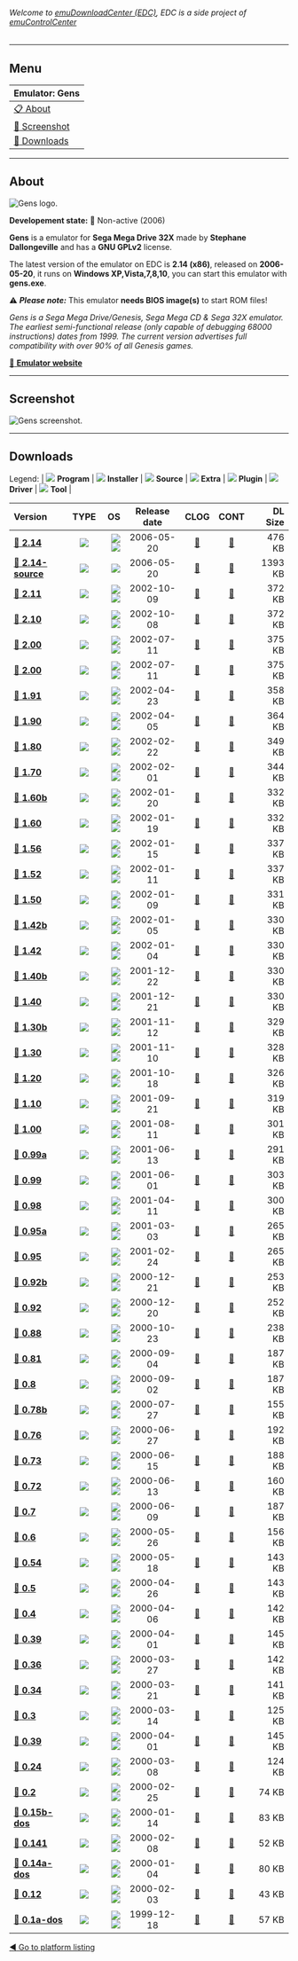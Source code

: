 ###### Welcome to [emuDownloadCenter (EDC)](https://github.com/PhoenixInteractiveNL/emuDownloadCenter/wiki/), EDC is a side project of [emuControlCenter](https://github.com/PhoenixInteractiveNL/emuControlCenter/wiki/)
***
## Menu
| **Emulator: Gens** |
|:---------|
| [:clipboard: About](#about) |
| [:sunrise: Screenshot](#screenshot) |
| [:floppy_disk: Downloads](#downloads) |
***
## About
![](https://github.com/PhoenixInteractiveNL/emuDownloadCenter/wiki/images_emulator/gens_logo_200.jpg "Gens logo.")

**Developement state:** :red_circle: Non-active (2006)

**Gens** is a emulator for **Sega Mega Drive 32X** made by **Stephane Dallongeville** and has a **GNU GPLv2** license.

The latest version of the emulator on EDC is **2.14 (x86)**, released on **2006-05-20**, it runs on **Windows XP,Vista,7,8,10**, you can start this emulator with **gens.exe**.

:warning: _**Please note:**_ This emulator **needs BIOS image(s)** to start ROM files!

_Gens is a Sega Mega Drive/Genesis, Sega Mega CD & Sega 32X emulator. The earliest semi-functional release (only capable of debugging 68000 instructions) dates from 1999. The current version advertises full compatibility with over 90% of all Genesis games._

[:link: **Emulator website**](http://gens.me)
***
## Screenshot
![](https://raw.githubusercontent.com/PhoenixInteractiveNL/emuDownloadCenter/master/hooks/gens/emulator_screen_01.jpg "Gens screenshot.")
***
## Downloads
Legend: | 
![](https://raw.githubusercontent.com/wiki/PhoenixInteractiveNL/emuDownloadCenter/images_misc/icon_program_24.png) **Program** | 
![](https://raw.githubusercontent.com/wiki/PhoenixInteractiveNL/emuDownloadCenter/images_misc/icon_installer_24.png) **Installer** | 
![](https://raw.githubusercontent.com/wiki/PhoenixInteractiveNL/emuDownloadCenter/images_misc/icon_source_code_24.png) **Source** | 
![](https://raw.githubusercontent.com/wiki/PhoenixInteractiveNL/emuDownloadCenter/images_misc/icon_extra_24.png) **Extra** | 
![](https://raw.githubusercontent.com/wiki/PhoenixInteractiveNL/emuDownloadCenter/images_misc/icon_plugin_24.png) **Plugin** | 
![](https://raw.githubusercontent.com/wiki/PhoenixInteractiveNL/emuDownloadCenter/images_misc/icon_driver_24.png) **Driver** | 
![](https://raw.githubusercontent.com/wiki/PhoenixInteractiveNL/emuDownloadCenter/images_misc/icon_tool_24.png) **Tool** | 
 
| Version | TYPE | OS | Release date | CLOG | CONT | DL Size |
|:--------|:----:|---:|:------------:|:----:|:----:|--------:|
| [:floppy_disk: **2.14**](https://github.com/PhoenixInteractiveNL/edc-repo0001/raw/master/gens/2.14.7z) | ![](https://raw.githubusercontent.com/wiki/PhoenixInteractiveNL/emuDownloadCenter/images_misc/icon_program_24.png) | ![](https://raw.githubusercontent.com/wiki/PhoenixInteractiveNL/emuDownloadCenter/images_misc/logo_windows_24.png)![](https://raw.githubusercontent.com/wiki/PhoenixInteractiveNL/emuDownloadCenter/images_misc/icon_32-bit_24.png) | 2006-05-20 | [:page_facing_up:](https://github.com/PhoenixInteractiveNL/edc-repo0001/blob/master/gens/2.14_changelog.txt) | [:mag_right:](https://github.com/PhoenixInteractiveNL/edc-repo0001/blob/master/gens/2.14_contents.txt) | 476 KB |
| [:floppy_disk: **2.14-source**](https://github.com/PhoenixInteractiveNL/edc-repo0007/raw/master/gens/2.14-source.7z) | ![](https://raw.githubusercontent.com/wiki/PhoenixInteractiveNL/emuDownloadCenter/images_misc/icon_source_code_24.png) | ![](https://raw.githubusercontent.com/wiki/PhoenixInteractiveNL/emuDownloadCenter/images_misc/icon_32-bit_24.png) | 2006-05-20 | [:page_facing_up:](https://github.com/PhoenixInteractiveNL/edc-repo0007/blob/master/gens/2.14-source_changelog.txt) | [:mag_right:](https://github.com/PhoenixInteractiveNL/edc-repo0007/blob/master/gens/2.14-source_contents.txt) | 1393 KB |
| [:floppy_disk: **2.11**](https://github.com/PhoenixInteractiveNL/edc-repo0007/raw/master/gens/2.11.7z) | ![](https://raw.githubusercontent.com/wiki/PhoenixInteractiveNL/emuDownloadCenter/images_misc/icon_program_24.png) | ![](https://raw.githubusercontent.com/wiki/PhoenixInteractiveNL/emuDownloadCenter/images_misc/logo_windows_24.png)![](https://raw.githubusercontent.com/wiki/PhoenixInteractiveNL/emuDownloadCenter/images_misc/icon_32-bit_24.png) | 2002-10-09 | [:page_facing_up:](https://github.com/PhoenixInteractiveNL/edc-repo0007/blob/master/gens/2.11_changelog.txt) | [:mag_right:](https://github.com/PhoenixInteractiveNL/edc-repo0007/blob/master/gens/2.11_contents.txt) | 372 KB |
| [:floppy_disk: **2.10**](https://github.com/PhoenixInteractiveNL/edc-repo0007/raw/master/gens/2.10.7z) | ![](https://raw.githubusercontent.com/wiki/PhoenixInteractiveNL/emuDownloadCenter/images_misc/icon_program_24.png) | ![](https://raw.githubusercontent.com/wiki/PhoenixInteractiveNL/emuDownloadCenter/images_misc/logo_windows_24.png)![](https://raw.githubusercontent.com/wiki/PhoenixInteractiveNL/emuDownloadCenter/images_misc/icon_32-bit_24.png) | 2002-10-08 | [:page_facing_up:](https://github.com/PhoenixInteractiveNL/edc-repo0007/blob/master/gens/2.10_changelog.txt) | [:mag_right:](https://github.com/PhoenixInteractiveNL/edc-repo0007/blob/master/gens/2.10_contents.txt) | 372 KB |
| [:floppy_disk: **2.00**](https://github.com/PhoenixInteractiveNL/edc-repo0007/raw/master/gens/2.00.7z) | ![](https://raw.githubusercontent.com/wiki/PhoenixInteractiveNL/emuDownloadCenter/images_misc/icon_program_24.png) | ![](https://raw.githubusercontent.com/wiki/PhoenixInteractiveNL/emuDownloadCenter/images_misc/logo_windows_24.png)![](https://raw.githubusercontent.com/wiki/PhoenixInteractiveNL/emuDownloadCenter/images_misc/icon_32-bit_24.png) | 2002-07-11 | [:page_facing_up:](https://github.com/PhoenixInteractiveNL/edc-repo0007/blob/master/gens/2.00_changelog.txt) | [:mag_right:](https://github.com/PhoenixInteractiveNL/edc-repo0007/blob/master/gens/2.00_contents.txt) | 375 KB |
| [:floppy_disk: **2.00**](https://github.com/PhoenixInteractiveNL/edc-repo0007/raw/master/gens/2.00.7z) | ![](https://raw.githubusercontent.com/wiki/PhoenixInteractiveNL/emuDownloadCenter/images_misc/icon_program_24.png) | ![](https://raw.githubusercontent.com/wiki/PhoenixInteractiveNL/emuDownloadCenter/images_misc/logo_windows_24.png)![](https://raw.githubusercontent.com/wiki/PhoenixInteractiveNL/emuDownloadCenter/images_misc/icon_32-bit_24.png) | 2002-07-11 | [:page_facing_up:](https://github.com/PhoenixInteractiveNL/edc-repo0007/blob/master/gens/2.00_changelog.txt) | [:mag_right:](https://github.com/PhoenixInteractiveNL/edc-repo0007/blob/master/gens/2.00_contents.txt) | 375 KB |
| [:floppy_disk: **1.91**](https://github.com/PhoenixInteractiveNL/edc-repo0007/raw/master/gens/1.91.7z) | ![](https://raw.githubusercontent.com/wiki/PhoenixInteractiveNL/emuDownloadCenter/images_misc/icon_program_24.png) | ![](https://raw.githubusercontent.com/wiki/PhoenixInteractiveNL/emuDownloadCenter/images_misc/logo_windows_24.png)![](https://raw.githubusercontent.com/wiki/PhoenixInteractiveNL/emuDownloadCenter/images_misc/icon_32-bit_24.png) | 2002-04-23 | [:page_facing_up:](https://github.com/PhoenixInteractiveNL/edc-repo0007/blob/master/gens/1.91_changelog.txt) | [:mag_right:](https://github.com/PhoenixInteractiveNL/edc-repo0007/blob/master/gens/1.91_contents.txt) | 358 KB |
| [:floppy_disk: **1.90**](https://github.com/PhoenixInteractiveNL/edc-repo0007/raw/master/gens/1.90.7z) | ![](https://raw.githubusercontent.com/wiki/PhoenixInteractiveNL/emuDownloadCenter/images_misc/icon_program_24.png) | ![](https://raw.githubusercontent.com/wiki/PhoenixInteractiveNL/emuDownloadCenter/images_misc/logo_windows_24.png)![](https://raw.githubusercontent.com/wiki/PhoenixInteractiveNL/emuDownloadCenter/images_misc/icon_32-bit_24.png) | 2002-04-05 | [:page_facing_up:](https://github.com/PhoenixInteractiveNL/edc-repo0007/blob/master/gens/1.90_changelog.txt) | [:mag_right:](https://github.com/PhoenixInteractiveNL/edc-repo0007/blob/master/gens/1.90_contents.txt) | 364 KB |
| [:floppy_disk: **1.80**](https://github.com/PhoenixInteractiveNL/edc-repo0007/raw/master/gens/1.80.7z) | ![](https://raw.githubusercontent.com/wiki/PhoenixInteractiveNL/emuDownloadCenter/images_misc/icon_program_24.png) | ![](https://raw.githubusercontent.com/wiki/PhoenixInteractiveNL/emuDownloadCenter/images_misc/logo_windows_24.png)![](https://raw.githubusercontent.com/wiki/PhoenixInteractiveNL/emuDownloadCenter/images_misc/icon_32-bit_24.png) | 2002-02-22 | [:page_facing_up:](https://github.com/PhoenixInteractiveNL/edc-repo0007/blob/master/gens/1.80_changelog.txt) | [:mag_right:](https://github.com/PhoenixInteractiveNL/edc-repo0007/blob/master/gens/1.80_contents.txt) | 349 KB |
| [:floppy_disk: **1.70**](https://github.com/PhoenixInteractiveNL/edc-repo0007/raw/master/gens/1.70.7z) | ![](https://raw.githubusercontent.com/wiki/PhoenixInteractiveNL/emuDownloadCenter/images_misc/icon_program_24.png) | ![](https://raw.githubusercontent.com/wiki/PhoenixInteractiveNL/emuDownloadCenter/images_misc/logo_windows_24.png)![](https://raw.githubusercontent.com/wiki/PhoenixInteractiveNL/emuDownloadCenter/images_misc/icon_32-bit_24.png) | 2002-02-01 | [:page_facing_up:](https://github.com/PhoenixInteractiveNL/edc-repo0007/blob/master/gens/1.70_changelog.txt) | [:mag_right:](https://github.com/PhoenixInteractiveNL/edc-repo0007/blob/master/gens/1.70_contents.txt) | 344 KB |
| [:floppy_disk: **1.60b**](https://github.com/PhoenixInteractiveNL/edc-repo0007/raw/master/gens/1.60b.7z) | ![](https://raw.githubusercontent.com/wiki/PhoenixInteractiveNL/emuDownloadCenter/images_misc/icon_program_24.png) | ![](https://raw.githubusercontent.com/wiki/PhoenixInteractiveNL/emuDownloadCenter/images_misc/logo_windows_24.png)![](https://raw.githubusercontent.com/wiki/PhoenixInteractiveNL/emuDownloadCenter/images_misc/icon_32-bit_24.png) | 2002-01-20 | [:page_facing_up:](https://github.com/PhoenixInteractiveNL/edc-repo0007/blob/master/gens/1.60b_changelog.txt) | [:mag_right:](https://github.com/PhoenixInteractiveNL/edc-repo0007/blob/master/gens/1.60b_contents.txt) | 332 KB |
| [:floppy_disk: **1.60**](https://github.com/PhoenixInteractiveNL/edc-repo0007/raw/master/gens/1.60.7z) | ![](https://raw.githubusercontent.com/wiki/PhoenixInteractiveNL/emuDownloadCenter/images_misc/icon_program_24.png) | ![](https://raw.githubusercontent.com/wiki/PhoenixInteractiveNL/emuDownloadCenter/images_misc/logo_windows_24.png)![](https://raw.githubusercontent.com/wiki/PhoenixInteractiveNL/emuDownloadCenter/images_misc/icon_32-bit_24.png) | 2002-01-19 | [:page_facing_up:](https://github.com/PhoenixInteractiveNL/edc-repo0007/blob/master/gens/1.60_changelog.txt) | [:mag_right:](https://github.com/PhoenixInteractiveNL/edc-repo0007/blob/master/gens/1.60_contents.txt) | 332 KB |
| [:floppy_disk: **1.56**](https://github.com/PhoenixInteractiveNL/edc-repo0007/raw/master/gens/1.56.7z) | ![](https://raw.githubusercontent.com/wiki/PhoenixInteractiveNL/emuDownloadCenter/images_misc/icon_program_24.png) | ![](https://raw.githubusercontent.com/wiki/PhoenixInteractiveNL/emuDownloadCenter/images_misc/logo_windows_24.png)![](https://raw.githubusercontent.com/wiki/PhoenixInteractiveNL/emuDownloadCenter/images_misc/icon_32-bit_24.png) | 2002-01-15 | [:page_facing_up:](https://github.com/PhoenixInteractiveNL/edc-repo0007/blob/master/gens/1.56_changelog.txt) | [:mag_right:](https://github.com/PhoenixInteractiveNL/edc-repo0007/blob/master/gens/1.56_contents.txt) | 337 KB |
| [:floppy_disk: **1.52**](https://github.com/PhoenixInteractiveNL/edc-repo0007/raw/master/gens/1.52.7z) | ![](https://raw.githubusercontent.com/wiki/PhoenixInteractiveNL/emuDownloadCenter/images_misc/icon_program_24.png) | ![](https://raw.githubusercontent.com/wiki/PhoenixInteractiveNL/emuDownloadCenter/images_misc/logo_windows_24.png)![](https://raw.githubusercontent.com/wiki/PhoenixInteractiveNL/emuDownloadCenter/images_misc/icon_32-bit_24.png) | 2002-01-11 | [:page_facing_up:](https://github.com/PhoenixInteractiveNL/edc-repo0007/blob/master/gens/1.52_changelog.txt) | [:mag_right:](https://github.com/PhoenixInteractiveNL/edc-repo0007/blob/master/gens/1.52_contents.txt) | 337 KB |
| [:floppy_disk: **1.50**](https://github.com/PhoenixInteractiveNL/edc-repo0007/raw/master/gens/1.50.7z) | ![](https://raw.githubusercontent.com/wiki/PhoenixInteractiveNL/emuDownloadCenter/images_misc/icon_program_24.png) | ![](https://raw.githubusercontent.com/wiki/PhoenixInteractiveNL/emuDownloadCenter/images_misc/logo_windows_24.png)![](https://raw.githubusercontent.com/wiki/PhoenixInteractiveNL/emuDownloadCenter/images_misc/icon_32-bit_24.png) | 2002-01-09 | [:page_facing_up:](https://github.com/PhoenixInteractiveNL/edc-repo0007/blob/master/gens/1.50_changelog.txt) | [:mag_right:](https://github.com/PhoenixInteractiveNL/edc-repo0007/blob/master/gens/1.50_contents.txt) | 331 KB |
| [:floppy_disk: **1.42b**](https://github.com/PhoenixInteractiveNL/edc-repo0007/raw/master/gens/1.42b.7z) | ![](https://raw.githubusercontent.com/wiki/PhoenixInteractiveNL/emuDownloadCenter/images_misc/icon_program_24.png) | ![](https://raw.githubusercontent.com/wiki/PhoenixInteractiveNL/emuDownloadCenter/images_misc/logo_windows_24.png)![](https://raw.githubusercontent.com/wiki/PhoenixInteractiveNL/emuDownloadCenter/images_misc/icon_32-bit_24.png) | 2002-01-05 | [:page_facing_up:](https://github.com/PhoenixInteractiveNL/edc-repo0007/blob/master/gens/1.42b_changelog.txt) | [:mag_right:](https://github.com/PhoenixInteractiveNL/edc-repo0007/blob/master/gens/1.42b_contents.txt) | 330 KB |
| [:floppy_disk: **1.42**](https://github.com/PhoenixInteractiveNL/edc-repo0007/raw/master/gens/1.42.7z) | ![](https://raw.githubusercontent.com/wiki/PhoenixInteractiveNL/emuDownloadCenter/images_misc/icon_program_24.png) | ![](https://raw.githubusercontent.com/wiki/PhoenixInteractiveNL/emuDownloadCenter/images_misc/logo_windows_24.png)![](https://raw.githubusercontent.com/wiki/PhoenixInteractiveNL/emuDownloadCenter/images_misc/icon_32-bit_24.png) | 2002-01-04 | [:page_facing_up:](https://github.com/PhoenixInteractiveNL/edc-repo0007/blob/master/gens/1.42_changelog.txt) | [:mag_right:](https://github.com/PhoenixInteractiveNL/edc-repo0007/blob/master/gens/1.42_contents.txt) | 330 KB |
| [:floppy_disk: **1.40b**](https://github.com/PhoenixInteractiveNL/edc-repo0007/raw/master/gens/1.40b.7z) | ![](https://raw.githubusercontent.com/wiki/PhoenixInteractiveNL/emuDownloadCenter/images_misc/icon_program_24.png) | ![](https://raw.githubusercontent.com/wiki/PhoenixInteractiveNL/emuDownloadCenter/images_misc/logo_windows_24.png)![](https://raw.githubusercontent.com/wiki/PhoenixInteractiveNL/emuDownloadCenter/images_misc/icon_32-bit_24.png) | 2001-12-22 | [:page_facing_up:](https://github.com/PhoenixInteractiveNL/edc-repo0007/blob/master/gens/1.40b_changelog.txt) | [:mag_right:](https://github.com/PhoenixInteractiveNL/edc-repo0007/blob/master/gens/1.40b_contents.txt) | 330 KB |
| [:floppy_disk: **1.40**](https://github.com/PhoenixInteractiveNL/edc-repo0007/raw/master/gens/1.40.7z) | ![](https://raw.githubusercontent.com/wiki/PhoenixInteractiveNL/emuDownloadCenter/images_misc/icon_program_24.png) | ![](https://raw.githubusercontent.com/wiki/PhoenixInteractiveNL/emuDownloadCenter/images_misc/logo_windows_24.png)![](https://raw.githubusercontent.com/wiki/PhoenixInteractiveNL/emuDownloadCenter/images_misc/icon_32-bit_24.png) | 2001-12-21 | [:page_facing_up:](https://github.com/PhoenixInteractiveNL/edc-repo0007/blob/master/gens/1.40_changelog.txt) | [:mag_right:](https://github.com/PhoenixInteractiveNL/edc-repo0007/blob/master/gens/1.40_contents.txt) | 330 KB |
| [:floppy_disk: **1.30b**](https://github.com/PhoenixInteractiveNL/edc-repo0007/raw/master/gens/1.30b.7z) | ![](https://raw.githubusercontent.com/wiki/PhoenixInteractiveNL/emuDownloadCenter/images_misc/icon_program_24.png) | ![](https://raw.githubusercontent.com/wiki/PhoenixInteractiveNL/emuDownloadCenter/images_misc/logo_windows_24.png)![](https://raw.githubusercontent.com/wiki/PhoenixInteractiveNL/emuDownloadCenter/images_misc/icon_32-bit_24.png) | 2001-11-12 | [:page_facing_up:](https://github.com/PhoenixInteractiveNL/edc-repo0007/blob/master/gens/1.30b_changelog.txt) | [:mag_right:](https://github.com/PhoenixInteractiveNL/edc-repo0007/blob/master/gens/1.30b_contents.txt) | 329 KB |
| [:floppy_disk: **1.30**](https://github.com/PhoenixInteractiveNL/edc-repo0007/raw/master/gens/1.30.7z) | ![](https://raw.githubusercontent.com/wiki/PhoenixInteractiveNL/emuDownloadCenter/images_misc/icon_program_24.png) | ![](https://raw.githubusercontent.com/wiki/PhoenixInteractiveNL/emuDownloadCenter/images_misc/logo_windows_24.png)![](https://raw.githubusercontent.com/wiki/PhoenixInteractiveNL/emuDownloadCenter/images_misc/icon_32-bit_24.png) | 2001-11-10 | [:page_facing_up:](https://github.com/PhoenixInteractiveNL/edc-repo0007/blob/master/gens/1.30_changelog.txt) | [:mag_right:](https://github.com/PhoenixInteractiveNL/edc-repo0007/blob/master/gens/1.30_contents.txt) | 328 KB |
| [:floppy_disk: **1.20**](https://github.com/PhoenixInteractiveNL/edc-repo0007/raw/master/gens/1.20.7z) | ![](https://raw.githubusercontent.com/wiki/PhoenixInteractiveNL/emuDownloadCenter/images_misc/icon_program_24.png) | ![](https://raw.githubusercontent.com/wiki/PhoenixInteractiveNL/emuDownloadCenter/images_misc/logo_windows_24.png)![](https://raw.githubusercontent.com/wiki/PhoenixInteractiveNL/emuDownloadCenter/images_misc/icon_32-bit_24.png) | 2001-10-18 | [:page_facing_up:](https://github.com/PhoenixInteractiveNL/edc-repo0007/blob/master/gens/1.20_changelog.txt) | [:mag_right:](https://github.com/PhoenixInteractiveNL/edc-repo0007/blob/master/gens/1.20_contents.txt) | 326 KB |
| [:floppy_disk: **1.10**](https://github.com/PhoenixInteractiveNL/edc-repo0007/raw/master/gens/1.10.7z) | ![](https://raw.githubusercontent.com/wiki/PhoenixInteractiveNL/emuDownloadCenter/images_misc/icon_program_24.png) | ![](https://raw.githubusercontent.com/wiki/PhoenixInteractiveNL/emuDownloadCenter/images_misc/logo_windows_24.png)![](https://raw.githubusercontent.com/wiki/PhoenixInteractiveNL/emuDownloadCenter/images_misc/icon_32-bit_24.png) | 2001-09-21 | [:page_facing_up:](https://github.com/PhoenixInteractiveNL/edc-repo0007/blob/master/gens/1.10_changelog.txt) | [:mag_right:](https://github.com/PhoenixInteractiveNL/edc-repo0007/blob/master/gens/1.10_contents.txt) | 319 KB |
| [:floppy_disk: **1.00**](https://github.com/PhoenixInteractiveNL/edc-repo0007/raw/master/gens/1.00.7z) | ![](https://raw.githubusercontent.com/wiki/PhoenixInteractiveNL/emuDownloadCenter/images_misc/icon_program_24.png) | ![](https://raw.githubusercontent.com/wiki/PhoenixInteractiveNL/emuDownloadCenter/images_misc/logo_windows_24.png)![](https://raw.githubusercontent.com/wiki/PhoenixInteractiveNL/emuDownloadCenter/images_misc/icon_32-bit_24.png) | 2001-08-11 | [:page_facing_up:](https://github.com/PhoenixInteractiveNL/edc-repo0007/blob/master/gens/1.00_changelog.txt) | [:mag_right:](https://github.com/PhoenixInteractiveNL/edc-repo0007/blob/master/gens/1.00_contents.txt) | 301 KB |
| [:floppy_disk: **0.99a**](https://github.com/PhoenixInteractiveNL/edc-repo0007/raw/master/gens/0.99a.7z) | ![](https://raw.githubusercontent.com/wiki/PhoenixInteractiveNL/emuDownloadCenter/images_misc/icon_program_24.png) | ![](https://raw.githubusercontent.com/wiki/PhoenixInteractiveNL/emuDownloadCenter/images_misc/logo_windows_24.png)![](https://raw.githubusercontent.com/wiki/PhoenixInteractiveNL/emuDownloadCenter/images_misc/icon_32-bit_24.png) | 2001-06-13 | [:page_facing_up:](https://github.com/PhoenixInteractiveNL/edc-repo0007/blob/master/gens/0.99a_changelog.txt) | [:mag_right:](https://github.com/PhoenixInteractiveNL/edc-repo0007/blob/master/gens/0.99a_contents.txt) | 291 KB |
| [:floppy_disk: **0.99**](https://github.com/PhoenixInteractiveNL/edc-repo0007/raw/master/gens/0.99.7z) | ![](https://raw.githubusercontent.com/wiki/PhoenixInteractiveNL/emuDownloadCenter/images_misc/icon_program_24.png) | ![](https://raw.githubusercontent.com/wiki/PhoenixInteractiveNL/emuDownloadCenter/images_misc/logo_windows_24.png)![](https://raw.githubusercontent.com/wiki/PhoenixInteractiveNL/emuDownloadCenter/images_misc/icon_32-bit_24.png) | 2001-06-01 | [:page_facing_up:](https://github.com/PhoenixInteractiveNL/edc-repo0007/blob/master/gens/0.99_changelog.txt) | [:mag_right:](https://github.com/PhoenixInteractiveNL/edc-repo0007/blob/master/gens/0.99_contents.txt) | 303 KB |
| [:floppy_disk: **0.98**](https://github.com/PhoenixInteractiveNL/edc-repo0007/raw/master/gens/0.98.7z) | ![](https://raw.githubusercontent.com/wiki/PhoenixInteractiveNL/emuDownloadCenter/images_misc/icon_program_24.png) | ![](https://raw.githubusercontent.com/wiki/PhoenixInteractiveNL/emuDownloadCenter/images_misc/logo_windows_24.png)![](https://raw.githubusercontent.com/wiki/PhoenixInteractiveNL/emuDownloadCenter/images_misc/icon_32-bit_24.png) | 2001-04-11 | [:page_facing_up:](https://github.com/PhoenixInteractiveNL/edc-repo0007/blob/master/gens/0.98_changelog.txt) | [:mag_right:](https://github.com/PhoenixInteractiveNL/edc-repo0007/blob/master/gens/0.98_contents.txt) | 300 KB |
| [:floppy_disk: **0.95a**](https://github.com/PhoenixInteractiveNL/edc-repo0007/raw/master/gens/0.95a.7z) | ![](https://raw.githubusercontent.com/wiki/PhoenixInteractiveNL/emuDownloadCenter/images_misc/icon_program_24.png) | ![](https://raw.githubusercontent.com/wiki/PhoenixInteractiveNL/emuDownloadCenter/images_misc/logo_windows_24.png)![](https://raw.githubusercontent.com/wiki/PhoenixInteractiveNL/emuDownloadCenter/images_misc/icon_32-bit_24.png) | 2001-03-03 | [:page_facing_up:](https://github.com/PhoenixInteractiveNL/edc-repo0007/blob/master/gens/0.95a_changelog.txt) | [:mag_right:](https://github.com/PhoenixInteractiveNL/edc-repo0007/blob/master/gens/0.95a_contents.txt) | 265 KB |
| [:floppy_disk: **0.95**](https://github.com/PhoenixInteractiveNL/edc-repo0007/raw/master/gens/0.95.7z) | ![](https://raw.githubusercontent.com/wiki/PhoenixInteractiveNL/emuDownloadCenter/images_misc/icon_program_24.png) | ![](https://raw.githubusercontent.com/wiki/PhoenixInteractiveNL/emuDownloadCenter/images_misc/logo_windows_24.png)![](https://raw.githubusercontent.com/wiki/PhoenixInteractiveNL/emuDownloadCenter/images_misc/icon_32-bit_24.png) | 2001-02-24 | [:page_facing_up:](https://github.com/PhoenixInteractiveNL/edc-repo0007/blob/master/gens/0.95_changelog.txt) | [:mag_right:](https://github.com/PhoenixInteractiveNL/edc-repo0007/blob/master/gens/0.95_contents.txt) | 265 KB |
| [:floppy_disk: **0.92b**](https://github.com/PhoenixInteractiveNL/edc-repo0007/raw/master/gens/0.92b.7z) | ![](https://raw.githubusercontent.com/wiki/PhoenixInteractiveNL/emuDownloadCenter/images_misc/icon_program_24.png) | ![](https://raw.githubusercontent.com/wiki/PhoenixInteractiveNL/emuDownloadCenter/images_misc/logo_windows_24.png)![](https://raw.githubusercontent.com/wiki/PhoenixInteractiveNL/emuDownloadCenter/images_misc/icon_32-bit_24.png) | 2000-12-21 | [:page_facing_up:](https://github.com/PhoenixInteractiveNL/edc-repo0007/blob/master/gens/0.92b_changelog.txt) | [:mag_right:](https://github.com/PhoenixInteractiveNL/edc-repo0007/blob/master/gens/0.92b_contents.txt) | 253 KB |
| [:floppy_disk: **0.92**](https://github.com/PhoenixInteractiveNL/edc-repo0007/raw/master/gens/0.92.7z) | ![](https://raw.githubusercontent.com/wiki/PhoenixInteractiveNL/emuDownloadCenter/images_misc/icon_program_24.png) | ![](https://raw.githubusercontent.com/wiki/PhoenixInteractiveNL/emuDownloadCenter/images_misc/logo_windows_24.png)![](https://raw.githubusercontent.com/wiki/PhoenixInteractiveNL/emuDownloadCenter/images_misc/icon_32-bit_24.png) | 2000-12-20 | [:page_facing_up:](https://github.com/PhoenixInteractiveNL/edc-repo0007/blob/master/gens/0.92_changelog.txt) | [:mag_right:](https://github.com/PhoenixInteractiveNL/edc-repo0007/blob/master/gens/0.92_contents.txt) | 252 KB |
| [:floppy_disk: **0.88**](https://github.com/PhoenixInteractiveNL/edc-repo0007/raw/master/gens/0.88.7z) | ![](https://raw.githubusercontent.com/wiki/PhoenixInteractiveNL/emuDownloadCenter/images_misc/icon_program_24.png) | ![](https://raw.githubusercontent.com/wiki/PhoenixInteractiveNL/emuDownloadCenter/images_misc/logo_windows_24.png)![](https://raw.githubusercontent.com/wiki/PhoenixInteractiveNL/emuDownloadCenter/images_misc/icon_32-bit_24.png) | 2000-10-23 | [:page_facing_up:](https://github.com/PhoenixInteractiveNL/edc-repo0007/blob/master/gens/0.88_changelog.txt) | [:mag_right:](https://github.com/PhoenixInteractiveNL/edc-repo0007/blob/master/gens/0.88_contents.txt) | 238 KB |
| [:floppy_disk: **0.81**](https://github.com/PhoenixInteractiveNL/edc-repo0007/raw/master/gens/0.81.7z) | ![](https://raw.githubusercontent.com/wiki/PhoenixInteractiveNL/emuDownloadCenter/images_misc/icon_program_24.png) | ![](https://raw.githubusercontent.com/wiki/PhoenixInteractiveNL/emuDownloadCenter/images_misc/logo_windows_24.png)![](https://raw.githubusercontent.com/wiki/PhoenixInteractiveNL/emuDownloadCenter/images_misc/icon_32-bit_24.png) | 2000-09-04 | [:page_facing_up:](https://github.com/PhoenixInteractiveNL/edc-repo0007/blob/master/gens/0.81_changelog.txt) | [:mag_right:](https://github.com/PhoenixInteractiveNL/edc-repo0007/blob/master/gens/0.81_contents.txt) | 187 KB |
| [:floppy_disk: **0.8**](https://github.com/PhoenixInteractiveNL/edc-repo0007/raw/master/gens/0.8.7z) | ![](https://raw.githubusercontent.com/wiki/PhoenixInteractiveNL/emuDownloadCenter/images_misc/icon_program_24.png) | ![](https://raw.githubusercontent.com/wiki/PhoenixInteractiveNL/emuDownloadCenter/images_misc/logo_windows_24.png)![](https://raw.githubusercontent.com/wiki/PhoenixInteractiveNL/emuDownloadCenter/images_misc/icon_32-bit_24.png) | 2000-09-02 | [:page_facing_up:](https://github.com/PhoenixInteractiveNL/edc-repo0007/blob/master/gens/0.8_changelog.txt) | [:mag_right:](https://github.com/PhoenixInteractiveNL/edc-repo0007/blob/master/gens/0.8_contents.txt) | 187 KB |
| [:floppy_disk: **0.78b**](https://github.com/PhoenixInteractiveNL/edc-repo0007/raw/master/gens/0.78b.7z) | ![](https://raw.githubusercontent.com/wiki/PhoenixInteractiveNL/emuDownloadCenter/images_misc/icon_program_24.png) | ![](https://raw.githubusercontent.com/wiki/PhoenixInteractiveNL/emuDownloadCenter/images_misc/logo_windows_24.png)![](https://raw.githubusercontent.com/wiki/PhoenixInteractiveNL/emuDownloadCenter/images_misc/icon_32-bit_24.png) | 2000-07-27 | [:page_facing_up:](https://github.com/PhoenixInteractiveNL/edc-repo0007/blob/master/gens/0.78b_changelog.txt) | [:mag_right:](https://github.com/PhoenixInteractiveNL/edc-repo0007/blob/master/gens/0.78b_contents.txt) | 155 KB |
| [:floppy_disk: **0.76**](https://github.com/PhoenixInteractiveNL/edc-repo0007/raw/master/gens/0.76.7z) | ![](https://raw.githubusercontent.com/wiki/PhoenixInteractiveNL/emuDownloadCenter/images_misc/icon_program_24.png) | ![](https://raw.githubusercontent.com/wiki/PhoenixInteractiveNL/emuDownloadCenter/images_misc/logo_windows_24.png)![](https://raw.githubusercontent.com/wiki/PhoenixInteractiveNL/emuDownloadCenter/images_misc/icon_32-bit_24.png) | 2000-06-27 | [:page_facing_up:](https://github.com/PhoenixInteractiveNL/edc-repo0007/blob/master/gens/0.76_changelog.txt) | [:mag_right:](https://github.com/PhoenixInteractiveNL/edc-repo0007/blob/master/gens/0.76_contents.txt) | 192 KB |
| [:floppy_disk: **0.73**](https://github.com/PhoenixInteractiveNL/edc-repo0007/raw/master/gens/0.73.7z) | ![](https://raw.githubusercontent.com/wiki/PhoenixInteractiveNL/emuDownloadCenter/images_misc/icon_program_24.png) | ![](https://raw.githubusercontent.com/wiki/PhoenixInteractiveNL/emuDownloadCenter/images_misc/logo_windows_24.png)![](https://raw.githubusercontent.com/wiki/PhoenixInteractiveNL/emuDownloadCenter/images_misc/icon_32-bit_24.png) | 2000-06-15 | [:page_facing_up:](https://github.com/PhoenixInteractiveNL/edc-repo0007/blob/master/gens/0.73_changelog.txt) | [:mag_right:](https://github.com/PhoenixInteractiveNL/edc-repo0007/blob/master/gens/0.73_contents.txt) | 188 KB |
| [:floppy_disk: **0.72**](https://github.com/PhoenixInteractiveNL/edc-repo0007/raw/master/gens/0.72.7z) | ![](https://raw.githubusercontent.com/wiki/PhoenixInteractiveNL/emuDownloadCenter/images_misc/icon_program_24.png) | ![](https://raw.githubusercontent.com/wiki/PhoenixInteractiveNL/emuDownloadCenter/images_misc/logo_windows_24.png)![](https://raw.githubusercontent.com/wiki/PhoenixInteractiveNL/emuDownloadCenter/images_misc/icon_32-bit_24.png) | 2000-06-13 | [:page_facing_up:](https://github.com/PhoenixInteractiveNL/edc-repo0007/blob/master/gens/0.72_changelog.txt) | [:mag_right:](https://github.com/PhoenixInteractiveNL/edc-repo0007/blob/master/gens/0.72_contents.txt) | 160 KB |
| [:floppy_disk: **0.7**](https://github.com/PhoenixInteractiveNL/edc-repo0007/raw/master/gens/0.7.7z) | ![](https://raw.githubusercontent.com/wiki/PhoenixInteractiveNL/emuDownloadCenter/images_misc/icon_program_24.png) | ![](https://raw.githubusercontent.com/wiki/PhoenixInteractiveNL/emuDownloadCenter/images_misc/logo_windows_24.png)![](https://raw.githubusercontent.com/wiki/PhoenixInteractiveNL/emuDownloadCenter/images_misc/icon_32-bit_24.png) | 2000-06-09 | [:page_facing_up:](https://github.com/PhoenixInteractiveNL/edc-repo0007/blob/master/gens/0.7_changelog.txt) | [:mag_right:](https://github.com/PhoenixInteractiveNL/edc-repo0007/blob/master/gens/0.7_contents.txt) | 187 KB |
| [:floppy_disk: **0.6**](https://github.com/PhoenixInteractiveNL/edc-repo0007/raw/master/gens/0.6.7z) | ![](https://raw.githubusercontent.com/wiki/PhoenixInteractiveNL/emuDownloadCenter/images_misc/icon_program_24.png) | ![](https://raw.githubusercontent.com/wiki/PhoenixInteractiveNL/emuDownloadCenter/images_misc/logo_windows_24.png)![](https://raw.githubusercontent.com/wiki/PhoenixInteractiveNL/emuDownloadCenter/images_misc/icon_32-bit_24.png) | 2000-05-26 | [:page_facing_up:](https://github.com/PhoenixInteractiveNL/edc-repo0007/blob/master/gens/0.6_changelog.txt) | [:mag_right:](https://github.com/PhoenixInteractiveNL/edc-repo0007/blob/master/gens/0.6_contents.txt) | 156 KB |
| [:floppy_disk: **0.54**](https://github.com/PhoenixInteractiveNL/edc-repo0007/raw/master/gens/0.54.7z) | ![](https://raw.githubusercontent.com/wiki/PhoenixInteractiveNL/emuDownloadCenter/images_misc/icon_program_24.png) | ![](https://raw.githubusercontent.com/wiki/PhoenixInteractiveNL/emuDownloadCenter/images_misc/logo_windows_24.png)![](https://raw.githubusercontent.com/wiki/PhoenixInteractiveNL/emuDownloadCenter/images_misc/icon_32-bit_24.png) | 2000-05-18 | [:page_facing_up:](https://github.com/PhoenixInteractiveNL/edc-repo0007/blob/master/gens/0.54_changelog.txt) | [:mag_right:](https://github.com/PhoenixInteractiveNL/edc-repo0007/blob/master/gens/0.54_contents.txt) | 143 KB |
| [:floppy_disk: **0.5**](https://github.com/PhoenixInteractiveNL/edc-repo0007/raw/master/gens/0.5.7z) | ![](https://raw.githubusercontent.com/wiki/PhoenixInteractiveNL/emuDownloadCenter/images_misc/icon_program_24.png) | ![](https://raw.githubusercontent.com/wiki/PhoenixInteractiveNL/emuDownloadCenter/images_misc/logo_windows_24.png)![](https://raw.githubusercontent.com/wiki/PhoenixInteractiveNL/emuDownloadCenter/images_misc/icon_32-bit_24.png) | 2000-04-26 | [:page_facing_up:](https://github.com/PhoenixInteractiveNL/edc-repo0007/blob/master/gens/0.5_changelog.txt) | [:mag_right:](https://github.com/PhoenixInteractiveNL/edc-repo0007/blob/master/gens/0.5_contents.txt) | 143 KB |
| [:floppy_disk: **0.4**](https://github.com/PhoenixInteractiveNL/edc-repo0007/raw/master/gens/0.4.7z) | ![](https://raw.githubusercontent.com/wiki/PhoenixInteractiveNL/emuDownloadCenter/images_misc/icon_program_24.png) | ![](https://raw.githubusercontent.com/wiki/PhoenixInteractiveNL/emuDownloadCenter/images_misc/logo_windows_24.png)![](https://raw.githubusercontent.com/wiki/PhoenixInteractiveNL/emuDownloadCenter/images_misc/icon_32-bit_24.png) | 2000-04-06 | [:page_facing_up:](https://github.com/PhoenixInteractiveNL/edc-repo0007/blob/master/gens/0.4_changelog.txt) | [:mag_right:](https://github.com/PhoenixInteractiveNL/edc-repo0007/blob/master/gens/0.4_contents.txt) | 142 KB |
| [:floppy_disk: **0.39**](https://github.com/PhoenixInteractiveNL/edc-repo0007/raw/master/gens/0.39.7z) | ![](https://raw.githubusercontent.com/wiki/PhoenixInteractiveNL/emuDownloadCenter/images_misc/icon_program_24.png) | ![](https://raw.githubusercontent.com/wiki/PhoenixInteractiveNL/emuDownloadCenter/images_misc/logo_windows_24.png)![](https://raw.githubusercontent.com/wiki/PhoenixInteractiveNL/emuDownloadCenter/images_misc/icon_32-bit_24.png) | 2000-04-01 | [:page_facing_up:](https://github.com/PhoenixInteractiveNL/edc-repo0007/blob/master/gens/0.39_changelog.txt) | [:mag_right:](https://github.com/PhoenixInteractiveNL/edc-repo0007/blob/master/gens/0.39_contents.txt) | 145 KB |
| [:floppy_disk: **0.36**](https://github.com/PhoenixInteractiveNL/edc-repo0007/raw/master/gens/0.36.7z) | ![](https://raw.githubusercontent.com/wiki/PhoenixInteractiveNL/emuDownloadCenter/images_misc/icon_program_24.png) | ![](https://raw.githubusercontent.com/wiki/PhoenixInteractiveNL/emuDownloadCenter/images_misc/logo_windows_24.png)![](https://raw.githubusercontent.com/wiki/PhoenixInteractiveNL/emuDownloadCenter/images_misc/icon_32-bit_24.png) | 2000-03-27 | [:page_facing_up:](https://github.com/PhoenixInteractiveNL/edc-repo0007/blob/master/gens/0.36_changelog.txt) | [:mag_right:](https://github.com/PhoenixInteractiveNL/edc-repo0007/blob/master/gens/0.36_contents.txt) | 142 KB |
| [:floppy_disk: **0.34**](https://github.com/PhoenixInteractiveNL/edc-repo0007/raw/master/gens/0.34.7z) | ![](https://raw.githubusercontent.com/wiki/PhoenixInteractiveNL/emuDownloadCenter/images_misc/icon_program_24.png) | ![](https://raw.githubusercontent.com/wiki/PhoenixInteractiveNL/emuDownloadCenter/images_misc/logo_windows_24.png)![](https://raw.githubusercontent.com/wiki/PhoenixInteractiveNL/emuDownloadCenter/images_misc/icon_32-bit_24.png) | 2000-03-21 | [:page_facing_up:](https://github.com/PhoenixInteractiveNL/edc-repo0007/blob/master/gens/0.34_changelog.txt) | [:mag_right:](https://github.com/PhoenixInteractiveNL/edc-repo0007/blob/master/gens/0.34_contents.txt) | 141 KB |
| [:floppy_disk: **0.3**](https://github.com/PhoenixInteractiveNL/edc-repo0007/raw/master/gens/0.3.7z) | ![](https://raw.githubusercontent.com/wiki/PhoenixInteractiveNL/emuDownloadCenter/images_misc/icon_program_24.png) | ![](https://raw.githubusercontent.com/wiki/PhoenixInteractiveNL/emuDownloadCenter/images_misc/logo_windows_24.png)![](https://raw.githubusercontent.com/wiki/PhoenixInteractiveNL/emuDownloadCenter/images_misc/icon_32-bit_24.png) | 2000-03-14 | [:page_facing_up:](https://github.com/PhoenixInteractiveNL/edc-repo0007/blob/master/gens/0.3_changelog.txt) | [:mag_right:](https://github.com/PhoenixInteractiveNL/edc-repo0007/blob/master/gens/0.3_contents.txt) | 125 KB |
| [:floppy_disk: **0.39**](https://github.com/PhoenixInteractiveNL/edc-repo0007/raw/master/gens/0.39.7z) | ![](https://raw.githubusercontent.com/wiki/PhoenixInteractiveNL/emuDownloadCenter/images_misc/icon_program_24.png) | ![](https://raw.githubusercontent.com/wiki/PhoenixInteractiveNL/emuDownloadCenter/images_misc/logo_windows_24.png)![](https://raw.githubusercontent.com/wiki/PhoenixInteractiveNL/emuDownloadCenter/images_misc/icon_32-bit_24.png) | 2000-04-01 | [:page_facing_up:](https://github.com/PhoenixInteractiveNL/edc-repo0007/blob/master/gens/0.39_changelog.txt) | [:mag_right:](https://github.com/PhoenixInteractiveNL/edc-repo0007/blob/master/gens/0.39_contents.txt) | 145 KB |
| [:floppy_disk: **0.24**](https://github.com/PhoenixInteractiveNL/edc-repo0007/raw/master/gens/0.24.7z) | ![](https://raw.githubusercontent.com/wiki/PhoenixInteractiveNL/emuDownloadCenter/images_misc/icon_program_24.png) | ![](https://raw.githubusercontent.com/wiki/PhoenixInteractiveNL/emuDownloadCenter/images_misc/logo_windows_24.png)![](https://raw.githubusercontent.com/wiki/PhoenixInteractiveNL/emuDownloadCenter/images_misc/icon_32-bit_24.png) | 2000-03-08 | [:page_facing_up:](https://github.com/PhoenixInteractiveNL/edc-repo0007/blob/master/gens/0.24_changelog.txt) | [:mag_right:](https://github.com/PhoenixInteractiveNL/edc-repo0007/blob/master/gens/0.24_contents.txt) | 124 KB |
| [:floppy_disk: **0.2**](https://github.com/PhoenixInteractiveNL/edc-repo0007/raw/master/gens/0.2.7z) | ![](https://raw.githubusercontent.com/wiki/PhoenixInteractiveNL/emuDownloadCenter/images_misc/icon_program_24.png) | ![](https://raw.githubusercontent.com/wiki/PhoenixInteractiveNL/emuDownloadCenter/images_misc/logo_windows_24.png)![](https://raw.githubusercontent.com/wiki/PhoenixInteractiveNL/emuDownloadCenter/images_misc/icon_32-bit_24.png) | 2000-02-25 | [:page_facing_up:](https://github.com/PhoenixInteractiveNL/edc-repo0007/blob/master/gens/0.2_changelog.txt) | [:mag_right:](https://github.com/PhoenixInteractiveNL/edc-repo0007/blob/master/gens/0.2_contents.txt) | 74 KB |
| [:floppy_disk: **0.15b-dos**](https://github.com/PhoenixInteractiveNL/edc-repo0007/raw/master/gens/0.15b-dos.7z) | ![](https://raw.githubusercontent.com/wiki/PhoenixInteractiveNL/emuDownloadCenter/images_misc/icon_program_24.png) | ![](https://raw.githubusercontent.com/wiki/PhoenixInteractiveNL/emuDownloadCenter/images_misc/logo_dos_24.png)![](https://raw.githubusercontent.com/wiki/PhoenixInteractiveNL/emuDownloadCenter/images_misc/icon_32-bit_24.png) | 2000-01-14 | [:page_facing_up:](https://github.com/PhoenixInteractiveNL/edc-repo0007/blob/master/gens/0.15b-dos_changelog.txt) | [:mag_right:](https://github.com/PhoenixInteractiveNL/edc-repo0007/blob/master/gens/0.15b-dos_contents.txt) | 83 KB |
| [:floppy_disk: **0.141**](https://github.com/PhoenixInteractiveNL/edc-repo0007/raw/master/gens/0.141.7z) | ![](https://raw.githubusercontent.com/wiki/PhoenixInteractiveNL/emuDownloadCenter/images_misc/icon_program_24.png) | ![](https://raw.githubusercontent.com/wiki/PhoenixInteractiveNL/emuDownloadCenter/images_misc/logo_windows_24.png)![](https://raw.githubusercontent.com/wiki/PhoenixInteractiveNL/emuDownloadCenter/images_misc/icon_32-bit_24.png) | 2000-02-08 | [:page_facing_up:](https://github.com/PhoenixInteractiveNL/edc-repo0007/blob/master/gens/0.141_changelog.txt) | [:mag_right:](https://github.com/PhoenixInteractiveNL/edc-repo0007/blob/master/gens/0.141_contents.txt) | 52 KB |
| [:floppy_disk: **0.14a-dos**](https://github.com/PhoenixInteractiveNL/edc-repo0007/raw/master/gens/0.14a-dos.7z) | ![](https://raw.githubusercontent.com/wiki/PhoenixInteractiveNL/emuDownloadCenter/images_misc/icon_program_24.png) | ![](https://raw.githubusercontent.com/wiki/PhoenixInteractiveNL/emuDownloadCenter/images_misc/logo_dos_24.png)![](https://raw.githubusercontent.com/wiki/PhoenixInteractiveNL/emuDownloadCenter/images_misc/icon_32-bit_24.png) | 2000-01-04 | [:page_facing_up:](https://github.com/PhoenixInteractiveNL/edc-repo0007/blob/master/gens/0.14a-dos_changelog.txt) | [:mag_right:](https://github.com/PhoenixInteractiveNL/edc-repo0007/blob/master/gens/0.14a-dos_contents.txt) | 80 KB |
| [:floppy_disk: **0.12**](https://github.com/PhoenixInteractiveNL/edc-repo0007/raw/master/gens/0.12.7z) | ![](https://raw.githubusercontent.com/wiki/PhoenixInteractiveNL/emuDownloadCenter/images_misc/icon_program_24.png) | ![](https://raw.githubusercontent.com/wiki/PhoenixInteractiveNL/emuDownloadCenter/images_misc/logo_windows_24.png)![](https://raw.githubusercontent.com/wiki/PhoenixInteractiveNL/emuDownloadCenter/images_misc/icon_32-bit_24.png) | 2000-02-03 | [:page_facing_up:](https://github.com/PhoenixInteractiveNL/edc-repo0007/blob/master/gens/0.12_changelog.txt) | [:mag_right:](https://github.com/PhoenixInteractiveNL/edc-repo0007/blob/master/gens/0.12_contents.txt) | 43 KB |
| [:floppy_disk: **0.1a-dos**](https://github.com/PhoenixInteractiveNL/edc-repo0007/raw/master/gens/0.1a-dos.7z) | ![](https://raw.githubusercontent.com/wiki/PhoenixInteractiveNL/emuDownloadCenter/images_misc/icon_program_24.png) | ![](https://raw.githubusercontent.com/wiki/PhoenixInteractiveNL/emuDownloadCenter/images_misc/logo_dos_24.png)![](https://raw.githubusercontent.com/wiki/PhoenixInteractiveNL/emuDownloadCenter/images_misc/icon_32-bit_24.png) | 1999-12-18 | [:page_facing_up:](https://github.com/PhoenixInteractiveNL/edc-repo0007/blob/master/gens/0.1a-dos_changelog.txt) | [:mag_right:](https://github.com/PhoenixInteractiveNL/edc-repo0007/blob/master/gens/0.1a-dos_contents.txt) | 57 KB |

[:arrow_backward: Go to platform listing](https://github.com/PhoenixInteractiveNL/emuDownloadCenter/wiki/EDC-Platform-List)
